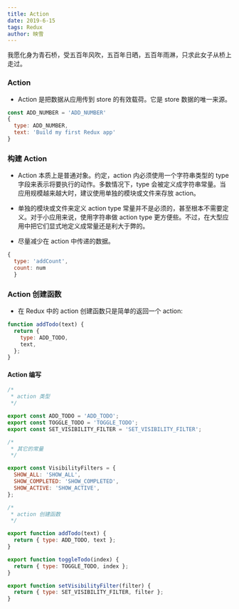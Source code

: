 ```yaml
---
title: Action
date: 2019-6-15
tags: Redux
author: 映雪
---
```


我愿化身为青石桥，受五百年风吹，五百年日晒，五百年雨淋，只求此女子从桥上走过。

<!--more-->

### Action

- Action 是把数据从应用传到 store 的有效载荷。它是 store 数据的唯一来源。

```js
const ADD_NUMBER = 'ADD_NUMBER'
{
  type: ADD_NUMBER,
  text: 'Build my first Redux app'
}

```

### 构建 Action

- Action 本质上是普通对象。约定，action 内必须使用一个字符串类型的 type 字段来表示将要执行的动作。多数情况下，type 会被定义成字符串常量。当应用规模越来越大时，建议使用单独的模块或文件来存放 action。

- 单独的模块或文件来定义 action type 常量并不是必须的，甚至根本不需要定义。对于小应用来说，使用字符串做 action type 更方便些。不过，在大型应用中把它们显式地定义成常量还是利大于弊的。

- 尽量减少在 action 中传递的数据。

```js
{
  type: 'addCount',
  count: num
  }
```

### Action 创建函数

- 在 Redux 中的 action 创建函数只是简单的返回一个 action:

```js
function addTodo(text) {
  return {
    type: ADD_TODO,
    text,
  };
}
```

#### Action 编写

```js
/*
 * action 类型
 */

export const ADD_TODO = 'ADD_TODO';
export const TOGGLE_TODO = 'TOGGLE_TODO';
export const SET_VISIBILITY_FILTER = 'SET_VISIBILITY_FILTER';

/*
 * 其它的常量
 */

export const VisibilityFilters = {
  SHOW_ALL: 'SHOW_ALL',
  SHOW_COMPLETED: 'SHOW_COMPLETED',
  SHOW_ACTIVE: 'SHOW_ACTIVE',
};

/*
 * action 创建函数
 */

export function addTodo(text) {
  return { type: ADD_TODO, text };
}

export function toggleTodo(index) {
  return { type: TOGGLE_TODO, index };
}

export function setVisibilityFilter(filter) {
  return { type: SET_VISIBILITY_FILTER, filter };
}
```
